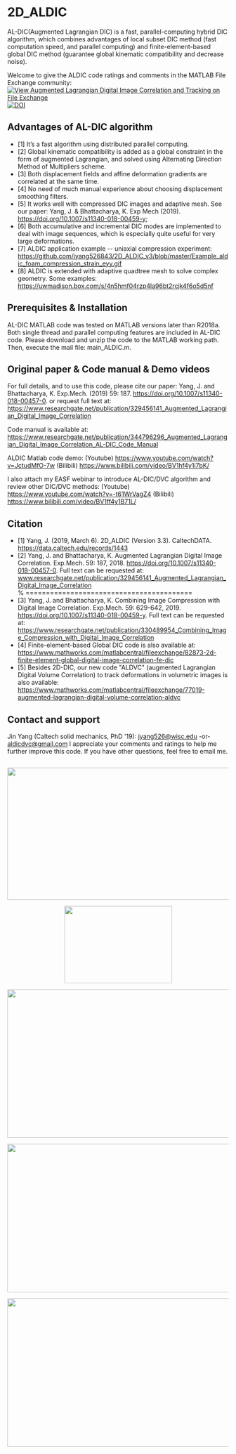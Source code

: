 # 2D_ALDIC 
AL-DIC(Augmented Lagrangian DIC) is a fast, parallel-computing hybrid DIC algorithm, which combines advantages of local subset DIC method (fast computation speed, and parallel computing) and finite-element-based global DIC method (guarantee global kinematic compatibility and decrease noise).  

Welcome to give the ALDIC code ratings and comments in the MATLAB File Exchange community: [![View Augmented Lagrangian Digital Image Correlation and Tracking on File Exchange](https://www.mathworks.com/matlabcentral/images/matlab-file-exchange.svg)](https://www.mathworks.com/matlabcentral/fileexchange/70499-augmented-lagrangian-digital-image-correlation-and-tracking)
[![DOI](https://data.caltech.edu/badge/174234539.svg)](https://data.caltech.edu/badge/latestdoi/174234539)

## Advantages of AL-DIC algorithm
* [1] It’s a fast algorithm using distributed parallel computing.  
* [2]	Global kinematic compatibility is added as a global constraint in the form of augmented Lagrangian, and solved using Alternating Direction Method of Multipliers scheme.
* [3]	Both displacement fields and affine deformation gradients are correlated at the same time.
* [4]	No need of much manual experience about choosing displacement smoothing filters.
* [5]	It works well with compressed DIC images and adaptive mesh. See our paper: Yang, J. & Bhattacharya, K. Exp Mech (2019). https://doi.org/10.1007/s11340-018-00459-y;
* [6]	Both accumulative and incremental DIC modes are implemented to deal with image sequences, which is especially quite useful for very large deformations. 
* [7]	ALDIC application example -- uniaxial compression experiment:
https://github.com/jyang526843/2D_ALDIC_v3/blob/master/Example_aldic_foam_compression_strain_eyy.gif
* [8]	ALDIC is extended with adaptive quadtree mesh to solve complex geometry. Some examples: https://uwmadison.box.com/s/4n5hmf04rzp4la96bt2rcjk4f6o5d5nf

## Prerequisites & Installation
AL-DIC MATLAB code was tested on MATLAB versions later than R2018a. Both single thread and parallel computing features are included in AL-DIC code. Please download and unzip the code to the MATLAB working path. Then, execute the mail file: main_ALDIC.m.

## Original paper & Code manual & Demo videos
For full details, and to use this code, please cite our paper:
Yang, J. and Bhattacharya, K. Exp.Mech. (2019) 59: 187. https://doi.org/10.1007/s11340-018-00457-0.
or request full text at:
https://www.researchgate.net/publication/329456141_Augmented_Lagrangian_Digital_Image_Correlation


Code manual is available at:
https://www.researchgate.net/publication/344796296_Augmented_Lagrangian_Digital_Image_Correlation_AL-DIC_Code_Manual


ALDIC Matlab code demo:
(Youtube) https://www.youtube.com/watch?v=JctudMfO-7w
(Bilibili) https://www.bilibili.com/video/BV1hf4y1i7bK/


I also attach my EASF webinar to introduce AL-DIC/DVC algorithm and review other DIC/DVC methods:
(Youtube) https://www.youtube.com/watch?v=-t61WrVagZ4
(Bilibili) https://www.bilibili.com/video/BV1ff4y1B71L/



## Citation
* [1] Yang, J. (2019, March 6). 2D_ALDIC (Version 3.3). CaltechDATA. https://data.caltech.edu/records/1443
* [2] Yang, J. and Bhattacharya, K. Augmented Lagrangian Digital Image Correlation. Exp.Mech. 59: 187, 2018. https://doi.org/10.1007/s11340-018-00457-0. Full text can be requested at: www.researchgate.net/publication/329456141_Augmented_Lagrangian_Digital_Image_Correlation  
% =========================================
* [3] Yang, J. and Bhattacharya, K. Combining Image Compression with Digital Image Correlation. Exp.Mech. 59: 629-642, 2019. https://doi.org/10.1007/s11340-018-00459-y. Full text can be requested at: https://www.researchgate.net/publication/330489954_Combining_Image_Compression_with_Digital_Image_Correlation
* [4] Finite-element-based Global DIC code is also available at:
https://www.mathworks.com/matlabcentral/fileexchange/82873-2d-finite-element-global-digital-image-correlation-fe-dic
* [5] Besides 2D-DIC, our new code "ALDVC" (augmented Lagrangian Digital Volume Correlation) to track deformations in volumetric images is also available:
https://www.mathworks.com/matlabcentral/fileexchange/77019-augmented-lagrangian-digital-volume-correlation-aldvc

## Contact and support
Jin Yang (Caltech solid mechanics, PhD '19): jyang526@wisc.edu  -or-  aldicdvc@gmail.com
I appreciate your comments and ratings to help me further improve this code. If you have other questions, feel free to email me.


##
 
<p align="center">
  <img width="538" height="301" src="https://github.com/jyang526843/2D_ALDIC_v3/blob/master/logo_aldic.png"></p>
  <p align="center">
  <img width="245" height="176" src="https://github.com/jyang526843/2D_ALDIC_v3/blob/master/Example_aldic_foam_compression_strain_eyy.gif"></p>
  <p align="center"><img width="600" height="338" src="https://github.com/jyang526843/2D_ALDIC/blob/master/results_ALDIC_Quadtree_demo/Demo1.gif"></p>
  <p align="center">
 <img width="600" height="338" src="https://github.com/jyang526843/2D_ALDIC/blob/master/results_ALDIC_Quadtree_demo/Demo2.gif"></p>
  <p align="center">
 <img width="600" height="338" src="https://github.com/jyang526843/2D_ALDIC/blob/master/results_ALDIC_Quadtree_demo/Demo3.gif">
</p>


 

